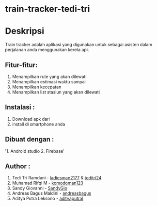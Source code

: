 # train-tracker-tedi-tri

# Deskripsi

Train tracker adalah aplikasi yang digunakan untuk sebagai asisten dalam perjalanan anda menggunakan kereta api.

## Fitur-fitur:

1. Menampilkan rute yang akan dilewati 
2. Menampilkan estimasi waktu sampai
3. Menampilkan kecepatan 
4. Menampilkan list stasiun yang akan dilewati

## Instalasi : 
1. Download apk dari 
2. install di smartphone anda

## Dibuat dengan :
'1. Android studio
2. Firebase'

## Author :
1. Tedi Tri Ramdani - [ladiesman2177](https://github.com/ladiesman2177) & [teditri24](https://github.com/teditri24)
2. Muhamad Rifqi M - [komodoman123](https://github.com/komodoman123)
3. Sandy Giovanni - [SandyGio](https://github.com/SandyGio)
4. Andreas Bagus Maldini - [andreasbagus](https://github.com/andreasbagus)
5. Aditya Putra Leksono - [adityaputral](https://github.com/adityaputral)
